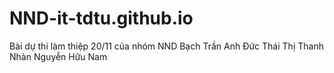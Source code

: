# NND-it-tdtu.github.io
Bài dự thi làm thiệp 20/11 của nhóm NND
Bạch Trần Anh Đức
Thái Thị Thanh Nhàn
Nguyễn Hữu Nam
